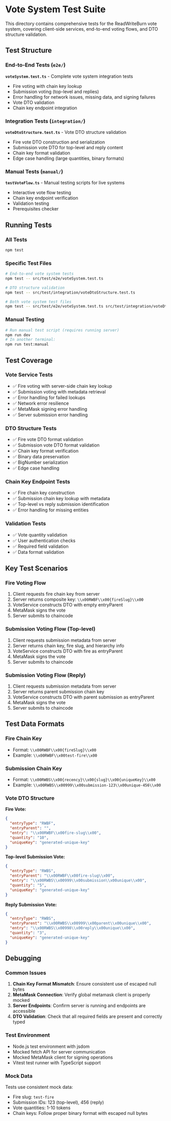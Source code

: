 # Vote System Test Suite

This directory contains comprehensive tests for the ReadWriteBurn vote system, covering client-side services, end-to-end voting flows, and DTO structure validation.

## Test Structure

### End-to-End Tests (`e2e/`)

**`voteSystem.test.ts`** - Complete vote system integration tests
- Fire voting with chain key lookup
- Submission voting (top-level and replies)
- Error handling for network issues, missing data, and signing failures
- Vote DTO validation
- Chain key endpoint integration

### Integration Tests (`integration/`)

**`voteDtoStructure.test.ts`** - Vote DTO structure validation
- Fire vote DTO construction and serialization
- Submission vote DTO for top-level and reply content
- Chain key format validation
- Edge case handling (large quantities, binary formats)

### Manual Tests (`manual/`)

**`testVoteFlow.ts`** - Manual testing scripts for live systems
- Interactive vote flow testing
- Chain key endpoint verification
- Validation testing
- Prerequisites checker

## Running Tests

### All Tests
```bash
npm test
```

### Specific Test Files
```bash
# End-to-end vote system tests
npm test -- src/test/e2e/voteSystem.test.ts

# DTO structure validation
npm test -- src/test/integration/voteDtoStructure.test.ts

# Both vote system test files
npm test -- src/test/e2e/voteSystem.test.ts src/test/integration/voteDtoStructure.test.ts
```

### Manual Testing
```bash
# Run manual test script (requires running server)
npm run dev
# In another terminal:
npm run test:manual
```

## Test Coverage

### Vote Service Tests
- ✅ Fire voting with server-side chain key lookup
- ✅ Submission voting with metadata retrieval
- ✅ Error handling for failed lookups
- ✅ Network error resilience
- ✅ MetaMask signing error handling
- ✅ Server submission error handling

### DTO Structure Tests
- ✅ Fire vote DTO format validation
- ✅ Submission vote DTO format validation
- ✅ Chain key format verification
- ✅ Binary data preservation
- ✅ BigNumber serialization
- ✅ Edge case handling

### Chain Key Endpoint Tests
- ✅ Fire chain key construction
- ✅ Submission chain key lookup with metadata
- ✅ Top-level vs reply submission identification
- ✅ Error handling for missing entities

### Validation Tests
- ✅ Vote quantity validation
- ✅ User authentication checks
- ✅ Required field validation
- ✅ Data format validation

## Key Test Scenarios

### Fire Voting Flow
1. Client requests fire chain key from server
2. Server returns composite key: `\\x00RWBF\\x00{fireSlug}\\x00`
3. VoteService constructs DTO with empty entryParent
4. MetaMask signs the vote
5. Server submits to chaincode

### Submission Voting Flow (Top-level)
1. Client requests submission metadata from server
2. Server returns chain key, fire slug, and hierarchy info
3. VoteService constructs DTO with fire as entryParent
4. MetaMask signs the vote
5. Server submits to chaincode

### Submission Voting Flow (Reply)
1. Client requests submission metadata from server
2. Server returns parent submission chain key
3. VoteService constructs DTO with parent submission as entryParent
4. MetaMask signs the vote
5. Server submits to chaincode

## Test Data Formats

### Fire Chain Key
- Format: `\\x00RWBF\\x00{fireSlug}\\x00`
- Example: `\\x00RWBF\\x00test-fire\\x00`

### Submission Chain Key
- Format: `\\x00RWBS\\x00{recency}\\x00{slug}\\x00{uniqueKey}\\x00`
- Example: `\\x00RWBS\\x00999\\x00submission-123\\x00unique-456\\x00`

### Vote DTO Structure

**Fire Vote:**
```json
{
  "entryType": "RWBF",
  "entryParent": "",
  "entry": "\\x00RWBF\\x00fire-slug\\x00",
  "quantity": "10",
  "uniqueKey": "generated-unique-key"
}
```

**Top-level Submission Vote:**
```json
{
  "entryType": "RWBS",
  "entryParent": "\\x00RWBF\\x00fire-slug\\x00",
  "entry": "\\x00RWBS\\x00999\\x00submission\\x00unique\\x00",
  "quantity": "5",
  "uniqueKey": "generated-unique-key"
}
```

**Reply Submission Vote:**
```json
{
  "entryType": "RWBS",
  "entryParent": "\\x00RWBS\\x00999\\x00parent\\x00unique\\x00",
  "entry": "\\x00RWBS\\x00998\\x00reply\\x00unique\\x00",
  "quantity": "3",
  "uniqueKey": "generated-unique-key"
}
```

## Debugging

### Common Issues

1. **Chain Key Format Mismatch**: Ensure consistent use of escaped null bytes
2. **MetaMask Connection**: Verify global metamask client is properly mocked
3. **Server Endpoints**: Confirm server is running and endpoints are accessible
4. **DTO Validation**: Check that all required fields are present and correctly typed

### Test Environment

- Node.js test environment with jsdom
- Mocked fetch API for server communication
- Mocked MetaMask client for signing operations
- Vitest test runner with TypeScript support

### Mock Data

Tests use consistent mock data:
- Fire slug: `test-fire`
- Submission IDs: 123 (top-level), 456 (reply)
- Vote quantities: 1-10 tokens
- Chain keys: Follow proper binary format with escaped null bytes